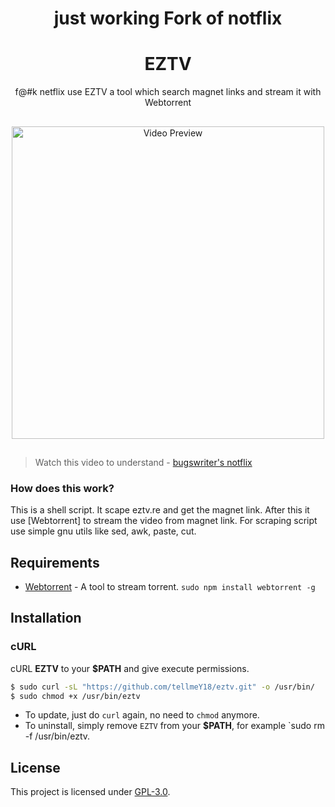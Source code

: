 <h1 align="center">just working Fork of notflix</h1>

<h1 align="center">EZTV</h1>
<p align="center">f@#k netflix use EZTV a tool which search magnet links and stream it with Webtorrent</p>

##
<p align="center">
<img src="./animated.gif" alt="Video Preview" width="500px">
</p>

##

> Watch this video to understand - [bugswriter's notflix](https://youtu.be/FbE19_omaWY)

### How does this work?

This is a shell script. It scape eztv.re and get the magnet link.
After this it use [Webtorrent] to stream the video from magnet link.
For scraping script use simple gnu utils like sed, awk, paste, cut.

## Requirements

* [Webtorrent](https://github.com/webtorrent/webtorrent) - A tool to stream torrent. `sudo npm install webtorrent -g`
## Installation

### cURL
cURL **EZTV** to your **$PATH** and give execute permissions.

```sh
$ sudo curl -sL "https://github.com/tellmeY18/eztv.git" -o /usr/bin/
$ sudo chmod +x /usr/bin/eztv
```
- To update, just do `curl` again, no need to `chmod` anymore.
- To uninstall, simply remove `EZTV` from your **$PATH**, for example `sudo rm -f /usr/bin/eztv.

## License
This project is licensed under [GPL-3.0](https://raw.githubusercontent.com/Illumina/licenses/master/gpl-3.0.txt).


